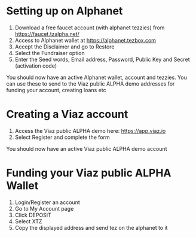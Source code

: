 # Setting up on Alphanet

1) Download a free faucet account (with alphanet tezzies) from https://faucet.tzalpha.net/
2) Access to Alphanet wallet at https://alphanet.tezbox.com
3) Accept the Disclaimer and go to Restore
4) Select the Fundraiser option
5) Enter the Seed words, Email address, Password, Public Key and Secret (activation code)

You should now have an active Alphanet wallet, account and tezzies. You can use these to send to the Viaz public ALPHA demo addresses for funding your account, creating loans etc

# Creating a Viaz account

1) Access the Viaz public ALPHA demo here: https://app.viaz.io
2) Select Register and complete the form

You should now have an active Viaz public ALPHA demo account

# Funding your Viaz public ALPHA Wallet

1) Login/Register an account
2) Go to My Account page
3) Click DEPOSIT
4) Select XTZ
5) Copy the displayed address and send tez on the alphanet to it
